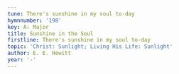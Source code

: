 ```yaml
---
tune: There's sunshine in my soul to-day
hymnnumber: '198'
key: A♭ Major
title: Sunshine in the Soul
firstline: There's sunshine in my soul to-day
topic: 'Christ: Sunlight; Living His Life: Sunlight'
author: E. E. Hewitt
year: '-'
---
```

